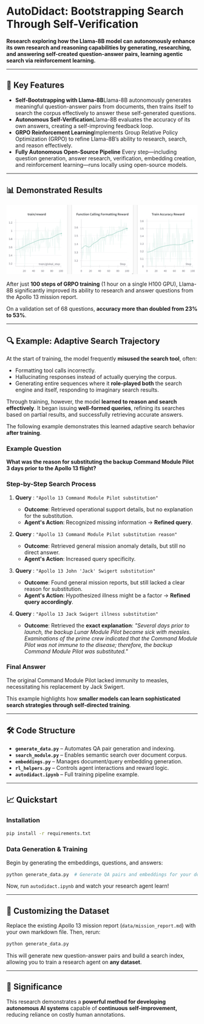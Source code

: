 # **AutoDidact: Bootstrapping Search Through Self-Verification**

**Research exploring how the Llama-8B model can autonomously enhance its own research and reasoning capabilities by generating, researching, and answering self-created question-answer pairs, learning agentic search via reinforcement learning.**

---

## 🚀 **Key Features**

- **Self-Bootstrapping with Llama-8B**Llama-8B autonomously generates meaningful question-answer pairs from documents, then trains itself to search the corpus effectively to answer these self-generated questions.
- **Autonomous Self-Verification**Llama-8B evaluates the accuracy of its own answers, creating a self-improving feedback loop.
- **GRPO Reinforcement Learning**Implements Group Relative Policy Optimization (GRPO) to refine Llama-8B’s ability to research, search, and reason effectively.
- **Fully Autonomous Open-Source Pipeline**
  Every step—including question generation, answer research, verification, embedding creation, and reinforcement learning—runs locally using open-source models.

---

## 📊 **Demonstrated Results**

![Alt Text](./train-graph.png)

After just **100 steps of GRPO training** (1 hour on a single H100 GPU), Llama-8B significantly improved its ability to research and answer questions from the Apollo 13 mission report.

On a validation set of 68 questions, **accuracy more than doubled from 23% to 53%**.

---

## 🔍 **Example: Adaptive Search Trajectory**

At the start of training, the model frequently **misused the search tool**, often:

- Formatting tool calls incorrectly.
- Hallucinating responses instead of actually querying the corpus.
- Generating entire sequences where it **role-played both** the search engine and itself, responding to imaginary search results.

Through training, however, the model **learned to reason and search effectively**. It began issuing **well-formed queries**, refining its searches based on partial results, and successfully retrieving accurate answers.

The following example demonstrates this learned adaptive search behavior **after training**.

### **Example Question**

**What was the reason for substituting the backup Command Module Pilot 3 days prior to the Apollo 13 flight?**

### **Step-by-Step Search Process**

1. **Query** : `"Apollo 13 Command Module Pilot substitution"`

   - **Outcome**: Retrieved operational support details, but no explanation for the substitution.
   - **Agent's Action**: Recognized missing information → **Refined query**.
2. **Query** : `"Apollo 13 Command Module Pilot substitution reason"`

   - **Outcome**: Retrieved general mission anomaly details, but still no direct answer.
   - **Agent's Action**: Increased query specificity.
3. **Query** : `"Apollo 13 John 'Jack' Swigert substitution"`

   - **Outcome**: Found general mission reports, but still lacked a clear reason for substitution.
   - **Agent's Action**: Hypothesized illness might be a factor → **Refined query accordingly**.
4. **Query** : `"Apollo 13 Jack Swigert illness substitution"`

   - **Outcome**: Retrieved the **exact explanation**:
     *"Several days prior to launch, the backup Lunar Module Pilot became sick with measles. Examinations of the prime crew indicated that the Command Module Pilot was not immune to the disease; therefore, the backup Command Module Pilot was substituted."*

### **Final Answer**

The original Command Module Pilot lacked immunity to measles, necessitating his replacement by Jack Swigert.

This example highlights how **smaller models can learn sophisticated search strategies through self-directed training**.

---

## 🛠️ **Code Structure**

- **`generate_data.py`** – Automates QA pair generation and indexing.
- **`search_module.py`** – Enables semantic search over document corpus.
- **`embeddings.py`** – Manages document/query embedding generation.
- **`rl_helpers.py`** – Controls agent interactions and reward logic.
- **`autodidact.ipynb`** – Full training pipeline example.

---

## 📈 **Quickstart**

### **Installation**

```bash
pip install -r requirements.txt
```

### **Data Generation & Training**

Begin by generating the embeddings, questions, and answers:

```bash
python generate_data.py  # Generate QA pairs and embeddings for your documents
```

Now, run `autodidact.ipynb` and watch your research agent learn!

---

## 🔬 **Customizing the Dataset**

Replace the existing Apollo 13 mission report (`data/mission_report.md`) with your own markdown file. Then, rerun:

```bash
python generate_data.py
```

This will generate new question-answer pairs and build a search index, allowing you to train a research agent on **any dataset**.

---

## 🌟 **Significance**

This research demonstrates a **powerful method for developing autonomous AI systems** capable of **continuous self-improvement,** reducing reliance on costly human annotations.
